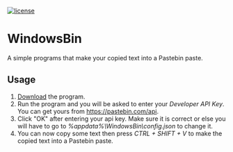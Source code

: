 [![license](https://img.shields.io/github/license/mashape/apistatus.svg) ](LICENSE)

# WindowsBin
A simple programs that make your copied text into a Pastebin paste.

## Usage
1) [Download](https://github.com/HaqGamer/windows-bin/releases) the program.
2) Run the program and you will be asked to enter your *Developer API Key*. You can get yours from https://pastebin.com/api.
3) Click "OK" after entering your api key. Make sure it is correct or else you will have to go to *%appdata%\WindowsBin\config.json* to change it.
4) You can now copy some text then press *CTRL + SHIFT + V* to make the copied text into a Pastebin paste.